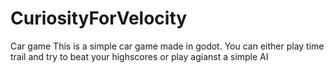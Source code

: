 # CuriosityForVelocity
Car game
This is a simple car game made in godot. You can either play time trail and try to beat your highscores or play agianst a simple AI

